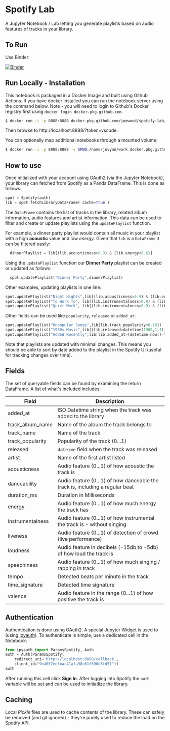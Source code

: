 # Spotify Lab

A Jupyter Notebook / Lab letting you generate playlists based on audio features of tracks in your library.

## To Run

Use Binder:

[![Binder](https://mybinder.org/badge_logo.svg)](https://mybinder.org/v2/gh/joewood/spotify-lab/master?filepath=auto-playlist.ipynb)


## Run Locally - Installation

This notebook is packaged in a Docker Image and built using Github Actions. If you have docker installed you can run the notebook server using the command below. Note - you will need to login to Github's Docker registry first using `docker login docker.pkg.github.com`.
  
```bash
$ docker run -i -p 8888:8888 docker.pkg.github.com/joewood/spotify-lab/main:latest
```

Then browse to http://localhost:8888/?token=vscode.

You can optionally map additional notebooks through a mounted volume:

```bash
$ docker run -i -p 8888:8888 -v $PWD:/home/jovyan/work docker.pkg.github.com/joewood/spotify-lab/main:latest
```


## How to use

Once initialized with your account using OAuth2 (via the Jupyter Notebook), your library can fetched from Spotify as a Panda DataFrame. This is done as follows:

```python
spot = Spotify(auth)
lib = spot.fetchLibraryDataFrame( cache=True )
```

The `DataFrame` contains the list of tracks in the library, related album information, audio features and artist information. This data can be used to filter and create or update playlists using the `updatePlaylist` function.

For example, a dinner party playlist would contain all music in your playlist with a high **acoustic** value and low _energy_. Given that `lib` is a `DataFrame` it can be filtered easily:

```python
  dinnerPlaylist = lib[(lib.acousticness>0.9) & (lib.energy<0.6)]
```

Using the `updatePlaylist` function our **Dinner Party** playlist can be created or updated as follows:

```python
  spot.updatePlaylist("Dinner Party",dinnerPlaylist)
```

Other examples, updating playlists in one line:

```python
spot.updatePlaylist("Night Nights",lib[(lib.acousticness>0.9) & (lib.energy<0.3) & (lib.danceability<0.3)])
spot.updatePlaylist("To Work To", lib[(lib.instrumentalness>0.9) & (lib.energy>0.6)])
spot.updatePlaylist("Quiet Work", lib[(lib.instrumentalness>0.9) & (lib.danceability<0.6)  (lib.energy>0.3) ])
```

Other fields can be used like `popularity`, `released` or `added_at`:

```python
spot.updatePlaylist("Unpopular Songs",lib[lib.track_popularity<0.10])
spot.updatePlaylist("1980s Music",lib[(lib.released>datetime(1980,1,1)) & (lib.released<datetime(1990,1,1))])
spot.updatePlaylist("Added Recently",lib[lib.added_at>(datetime.now()-timedelta(days=60)).isoformat()])
```

Note that playlists are updated with minimal changes. This means you should be able to sort by date added to the playlist in the Spotify UI (useful for tracking changes over time).

## Fields

The set of queryable fields can be found by examining the return DataFrame. A list of what's included includes:

| Field            | Description                                                                   |
| ---------------- | ----------------------------------------------------------------------------- |
| added_at         | ISO Datetime string when the track was added to the library                   |
| track_album_name | Name of the album the track belongs to                                        |
| track_name       | Name of the track                                                             |
| track_popularity | Popularity of the track (0...1)                                               |
| released         | `dateime` field when the track was released                                   |
| artist           | Name of the first artist listed                                               |
| acousticness     | Audio feature (0...1) of how acoustic the track is                            |
| danceability     | Audio feature (0...1) of how danceable the track is, including a regular beat |
| duration_ms      | Duration in Milliseconds                                                      |
| energy           | Audio feature (0...1) of how much energy the track has                        |
| instrumentalness | Audio feature (0...1) of how instrumental the track is - without singing      |
| liveness         | Audio feature (0...1) of detection of crowd (live performance)                |
| loudness         | Audio feature in decibels (-15db to -5db) of how loud the track is            |
| speechiness      | Audio feature (0...1) of how much singing / rapping in track                  |
| tempo            | Detected beats per minute in the track                                        |
| time_signature   | Detected time signature                                                       |
| valence          | Audio feature in the range (0...1) of how positive the track is               |

## Authentication

Authentication is done using OAuth2. A special Jupyter Widget is used to (using [ipyauth](https://oscar6echo.gitlab.io/ipyauth/)). To authenticate is simple, use a dedicated cell in the Notebook:

```python
from ipyauth import ParamsSpotify, Auth
auth = Auth(ParamsSpotify(
    redirect_uri='http://localhost:8888/callback',
    client_id="9e4657eefbac41afa98c61f590d8fd51"))
auth
```

After running this cell click **Sign In**. After logging into Spotify the `auth` variable will be set and can be used to initiatlize the library.

## Caching

Local _Pickle_ files are used to cache contents of the library. These can safely be removed (and git ignored) - they're purely used to reduce the load on the Spotify API.
